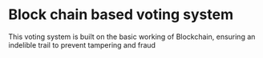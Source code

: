 # Block chain based voting system
 This voting system is built on the basic working of Blockchain, ensuring an indelible trail to prevent tampering and fraud
